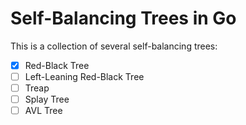 # Self-Balancing Trees in Go

This is a collection of several self-balancing trees:

- [x] Red-Black Tree
- [ ] Left-Leaning Red-Black Tree
- [ ] Treap
- [ ] Splay Tree
- [ ] AVL Tree
